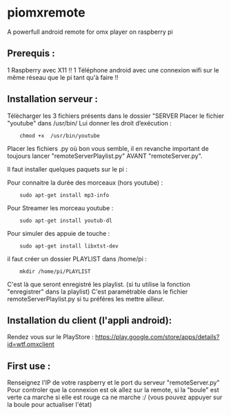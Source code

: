 piomxremote
===========

A powerfull android remote for omx player on raspberry pi

Prerequis :
-----------

1 Raspberry avec X11 !! 
1 Téléphone android avec une connexion wifi sur le même réseau que le pi tant qu'à faire !!

Installation serveur :
----------------------
Télècharger les 3 fichiers présents dans le dossier "SERVER
Placer le fichier "youtube" dans /usr/bin/
Lui donner les droit d’exécution :
```
	chmod +x  /usr/bin/youtube
```
Placer les fichiers .py où bon vous semble, il en revanche important de toujours lancer "remoteServerPlaylist.py" AVANT "remoteServer.py".

Il faut installer quelques paquets sur le pi :

Pour connaitre la durée des morceaux (hors youtube) :
```
	sudo apt-get install mp3-info 
```
Pour Streamer les morceau youtube :
```
	sudo apt-get install youtub-dl
```
Pour simuler des appuie de touche : 
```
	sudo apt-get install libxtst-dev
```
il faut créer un dossier PLAYLIST dans /home/pi :
```
	mkdir /home/pi/PLAYLIST
```
C'est là que seront enregistré les playlist. (si tu utilise la fonction "enregistrer" dans la playlist) C'est paramétrable dans le fichier remoteServerPlaylist.py si tu préféres les mettre ailleur.

Installation du client (l'appli android):
-----------------------------------------
Rendez vous sur le PlayStore : https://play.google.com/store/apps/details?id=wtf.omxclient

First use :
-----------
Renseignez l'IP de votre raspberry et le port du serveur "remoteServer.py"
Pour controler que la connexion est ok allez sur la remote, si la "boule" est verte ca marche si elle est rouge ca ne marche :/ (vous pouvez appuyer sur la boule pour actualiser l'état)





 
